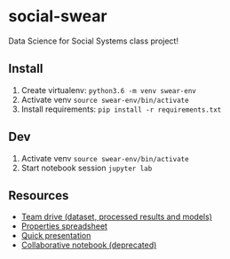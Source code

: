 #  social-swear
Data Science for Social Systems class project!



## Install

1. Create virtualenv: `python3.6 -m venv swear-env`
2. Activate venv `source swear-env/bin/activate`
3. Install requirements: `pip install -r requirements.txt`



## Dev

1. Activate venv `source swear-env/bin/activate`
2. Start notebook session `jupyter lab`



## Resources

- [Team drive (dataset, processed results and models)](https://drive.google.com/drive/u/1/folders/0AGZG9OikNErRUk9PVA)
- [Properties spreadsheet](https://docs.google.com/spreadsheets/d/1b1XCj5I_nIvGKnEFX0Oj4fnuZP-FVZlGJsnVE9kqdPY/edit)
- [Quick presentation](https://docs.google.com/presentation/d/1uLcJsvGdWBU7Qdq1oaY0IrL8Pp3HhF7BOD-XT7y7k-I/edit#slide=id.g44ff1a7fd1_0_158)
- [Collaborative notebook (deprecated)](https://colab.research.google.com/drive/18gEqZalc2LAOVvXHLaocBGpwcqKkRdeN)
